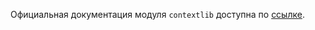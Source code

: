 Официальная документация модуля `contextlib` доступна по [ссылке](https://docs.python.org/3/library/contextlib.html).